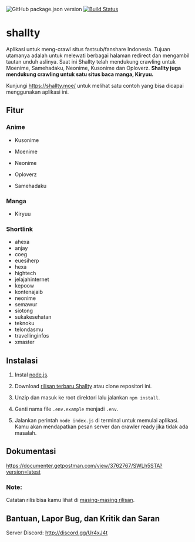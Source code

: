![GitHub package.json version](https://img.shields.io/github/package-json/v/gegehprast/shallty) [![Build Status](https://travis-ci.org/Joko25/mynime.svg?branch=main)](https://travis-ci.org/Joko25/mynime)

# shallty

Aplikasi untuk meng-crawl situs fastsub/fanshare Indonesia. Tujuan utamanya adalah untuk melewati berbagai halaman redirect dan mengambil tautan unduh aslinya. Saat ini Shallty telah mendukung crawling untuk Moenime, Samehadaku, Neonime, Kusonime dan Oploverz. **Shallty juga mendukung crawling untuk satu situs baca manga, Kiryuu.**

Kunjungi https://shallty.moe/ untuk melihat satu contoh yang bisa dicapai menggunakan aplikasi ini.

## Fitur

### Anime

- Kusonime

- Moenime

- Neonime

- Oploverz

- Samehadaku

### Manga

- Kiryuu

### Shortlink

- ahexa
- anjay
- coeg
- euesiherp
- hexa
- hightech
- jelajahinternet
- kepoow
- kontenajaib
- neonime
- semawur
- siotong
- sukakesehatan
- teknoku
- telondasmu
- travellinginfos
- xmaster

## Instalasi

1. Instal [node.js](https://nodejs.org/en/).

2. Download [rilisan terbaru Shallty](https://github.com/gegehprast/shallty/releases) atau clone repositori ini.

3. Unzip dan masuk ke root direktori lalu jalankan `npm install`.

4. Ganti nama file `.env.example` menjadi `.env`.

5. Jalankan perintah `node index.js` di terminal untuk memulai aplikasi. Kamu akan mendapatkan pesan server dan crawler ready jika tidak ada masalah.


## Dokumentasi

https://documenter.getpostman.com/view/3762767/SWLh5STA?version=latest

### Note:
Catatan rilis bisa kamu lihat di [masing-masing rilisan](https://github.com/gegehprast/shallty/releases).

## Bantuan, Lapor Bug, dan Kritik dan Saran

Server Discord: http://discord.gg/Ur4xJ4t
